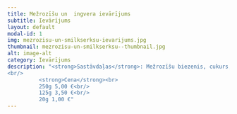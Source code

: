 ```yaml
---
title: Mežrozīšu un  ingvera ievārījums
subtitle: Ievārījums
layout: default
modal-id: 1
img: mezrozisu-un-smilkserksu-ievarijums.jpg
thumbnail: mezrozisu-un-smilkserksu--thumbnail.jpg
alt: image-alt
category: Ievārījums
description: "<strong>Sastāvdaļas</strong>: Mežrozīšu biezenis, cukurs, citrona sula, rīvēts ingvers.<br/>
<br/>
          <strong>Cena</strong><br>
          250g 5,00 €<br/>
          125g 3,50 €<br/>
          20g 1,00 €"
---
```

